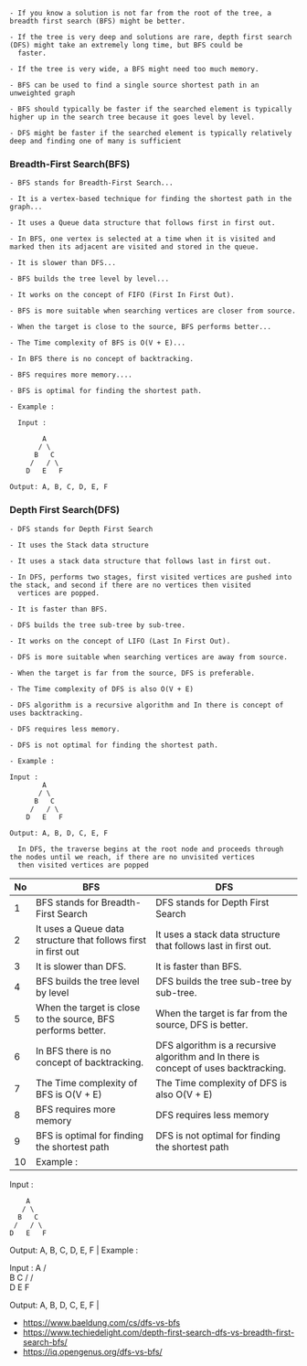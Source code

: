 ```
- If you know a solution is not far from the root of the tree, a breadth first search (BFS) might be better.

- If the tree is very deep and solutions are rare, depth first search (DFS) might take an extremely long time, but BFS could be 
  faster.
  
- If the tree is very wide, a BFS might need too much memory.

- BFS can be used to find a single source shortest path in an unweighted graph 

- BFS should typically be faster if the searched element is typically higher up in the search tree because it goes level by level.

- DFS might be faster if the searched element is typically relatively deep and finding one of many is sufficient
```

### Breadth-First Search(BFS)

```
- BFS stands for Breadth-First Search...

- It is a vertex-based technique for finding the shortest path in the graph...

- It uses a Queue data structure that follows first in first out.

- In BFS, one vertex is selected at a time when it is visited and marked then its adjacent are visited and stored in the queue.

- It is slower than DFS...

- BFS builds the tree level by level...

- It works on the concept of FIFO (First In First Out).

- BFS is more suitable when searching vertices are closer from source.

- When the target is close to the source, BFS performs better...

- The Time complexity of BFS is O(V + E)...

- In BFS there is no concept of backtracking. 

- BFS requires more memory.... 

- BFS is optimal for finding the shortest path.

- Example :

  Input :
   
        A
       / \
      B   C
     /   / \
    D   E   F
    
Output: A, B, C, D, E, F

```

### Depth First Search(DFS)

```
- DFS stands for Depth First Search

- It uses the Stack data structure 

- It uses a stack data structure that follows last in first out.

- In DFS, performs two stages, first visited vertices are pushed into the stack, and second if there are no vertices then visited 
  vertices are popped. 
  
- It is faster than BFS.

- DFS builds the tree sub-tree by sub-tree.

- It works on the concept of LIFO (Last In First Out).

- DFS is more suitable when searching vertices are away from source.

- When the target is far from the source, DFS is preferable.

- The Time complexity of DFS is also O(V + E) 

- DFS algorithm is a recursive algorithm and In there is concept of uses backtracking. 

- DFS requires less memory. 

- DFS is not optimal for finding the shortest path.

- Example :

Input :
        A
       / \
      B   C
     /   / \
    D   E   F
    
Output: A, B, D, C, E, F

  In DFS, the traverse begins at the root node and proceeds through the nodes until we reach, if there are no unvisited vertices 
  then visited vertices are popped
```

|  No    |   BFS      |    DFS     |
| -----  | -------    | -------    |
|    1   | BFS stands for Breadth-First Search | DFS stands for Depth First Search |
|    2   | It uses a Queue data structure that follows first in first out        |  It uses a stack data structure that follows last in first out.       |
|    3   | It is slower than DFS.        | It is faster than BFS.        |
|    4   | BFS builds the tree level by level        | DFS builds the tree sub-tree by sub-tree.        |
|    5   | When the target is close to the source, BFS performs better.        |  When the target is far from the source, DFS is better.       |
|    6   | In BFS there is no concept of backtracking.        | DFS algorithm is a recursive algorithm and In there is concept of uses backtracking.         |
|    7   | The Time complexity of BFS is O(V + E)        | The Time complexity of DFS is also O(V + E)        |
|    8   | BFS requires more memory        | DFS requires less memory        |
|    9   | BFS is optimal for finding the shortest path        | DFS is not optimal for finding the shortest path        |
|    10   | Example :

  Input :
   
        A
       / \
      B   C
     /   / \
    D   E   F
    
Output: A, B, C, D, E, F        |  Example :

Input :
        A
       / \
      B   C
     /   / \
    D   E   F
    
Output: A, B, D, C, E, F       |

- https://www.baeldung.com/cs/dfs-vs-bfs
- https://www.techiedelight.com/depth-first-search-dfs-vs-breadth-first-search-bfs/
- https://iq.opengenus.org/dfs-vs-bfs/
